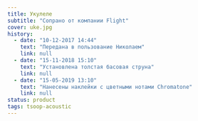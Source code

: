 ```yaml
---
title: Укулеле
subtitle: "Сопрано от компании Flight"
cover: uke.jpg
history:
  - date: "10-12-2017 14:44"
    text: "Передана в пользование Николаем"
    link: null
  - date: "15-11-2018 15:10"
    text: "Установлена толстая басовая струна"
    link: null
  - date: "15-05-2019 13:10"
    text: "Нанесены наклейки с цветными нотами Chromatone"
    link: null
status: product
tags: tsoop-acoustic
---
```

